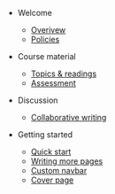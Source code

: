 * Welcome

  * [Overivew](README.md)
  * [Policies](policies.md)

* Course material

  * [Topics & readings](schedule.md)
  * [Assessment](assessment.md)

* Discussion

  * [Collaborative writing](discussion.md)
  
<!-- * [coming soon](commento.md) -->

<!-- - [Bibliography](bibliography.md)
  - Selective general background readings
    + Historical backgrond
    + Key books published since 1945
    + Collections
  - Topics -->

  * Getting started

    * [Quick start](quickstart.md)
    * [Writing more pages](more-pages.md)
    * [Custom navbar](custom-navbar.md)
    * [Cover page](cover.md)
